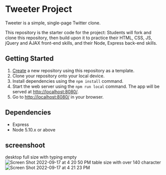 # Tweeter Project

Tweeter is a simple, single-page Twitter clone.

This repository is the starter code for the project: Students will fork and clone this repository, then build upon it to practice their HTML, CSS, JS, jQuery and AJAX front-end skills, and their Node, Express back-end skills.

## Getting Started

1. [Create](https://docs.github.com/en/repositories/creating-and-managing-repositories/creating-a-repository-from-a-template) a new repository using this repository as a template.
2. Clone your repository onto your local device.
3. Install dependencies using the `npm install` command.
3. Start the web server using the `npm run local` command. The app will be served at <http://localhost:8080/>.
4. Go to <http://localhost:8080/> in your browser.

## Dependencies

- Express
- Node 5.10.x or above

## screenshoot
desktop full size with typing empty
![Screen Shot 2022-09-17 at 4 20 50 PM](https://user-images.githubusercontent.com/103520064/190875256-37cc7349-5d78-403d-a2cf-5c7e843759e1.png)
table size with over 140 character
![Screen Shot 2022-09-17 at 4 21 23 PM](https://user-images.githubusercontent.com/103520064/190875260-b6d7b83c-fad8-4345-bb11-c74854d45ed5.png)
